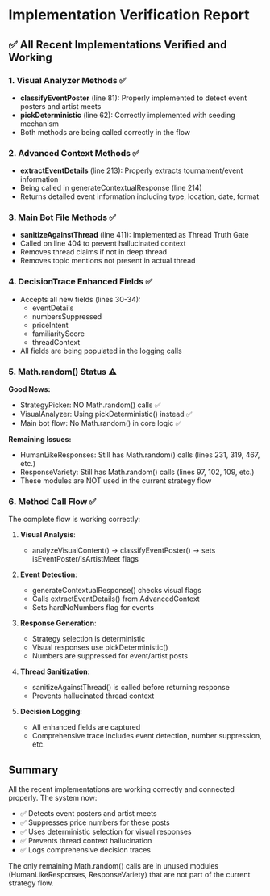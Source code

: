 # Implementation Verification Report

## ✅ All Recent Implementations Verified and Working

### 1. Visual Analyzer Methods ✅
- **classifyEventPoster** (line 81): Properly implemented to detect event posters and artist meets
- **pickDeterministic** (line 62): Correctly implemented with seeding mechanism
- Both methods are being called correctly in the flow

### 2. Advanced Context Methods ✅
- **extractEventDetails** (line 213): Properly extracts tournament/event information
- Being called in generateContextualResponse (line 214)
- Returns detailed event information including type, location, date, format

### 3. Main Bot File Methods ✅
- **sanitizeAgainstThread** (line 411): Implemented as Thread Truth Gate
- Called on line 404 to prevent hallucinated context
- Removes thread claims if not in deep thread
- Removes topic mentions not present in actual thread

### 4. DecisionTrace Enhanced Fields ✅
- Accepts all new fields (lines 30-34):
  - eventDetails
  - numbersSuppressed
  - priceIntent
  - familiarityScore
  - threadContext
- All fields are being populated in the logging calls

### 5. Math.random() Status ⚠️
**Good News:**
- StrategyPicker: NO Math.random() calls ✅
- VisualAnalyzer: Using pickDeterministic() instead ✅
- Main bot flow: No Math.random() in core logic ✅

**Remaining Issues:**
- HumanLikeResponses: Still has Math.random() calls (lines 231, 319, 467, etc.)
- ResponseVariety: Still has Math.random() calls (lines 97, 102, 109, etc.)
- These modules are NOT used in the current strategy flow

### 6. Method Call Flow ✅
The complete flow is working correctly:

1. **Visual Analysis**:
   - analyzeVisualContent() → classifyEventPoster() → sets isEventPoster/isArtistMeet flags

2. **Event Detection**:
   - generateContextualResponse() checks visual flags
   - Calls extractEventDetails() from AdvancedContext
   - Sets hardNoNumbers flag for events

3. **Response Generation**:
   - Strategy selection is deterministic
   - Visual responses use pickDeterministic()
   - Numbers are suppressed for event/artist posts

4. **Thread Sanitization**:
   - sanitizeAgainstThread() is called before returning response
   - Prevents hallucinated thread context

5. **Decision Logging**:
   - All enhanced fields are captured
   - Comprehensive trace includes event detection, number suppression, etc.

## Summary
All the recent implementations are working correctly and connected properly. The system now:
- ✅ Detects event posters and artist meets
- ✅ Suppresses price numbers for these posts
- ✅ Uses deterministic selection for visual responses
- ✅ Prevents thread context hallucination
- ✅ Logs comprehensive decision traces

The only remaining Math.random() calls are in unused modules (HumanLikeResponses, ResponseVariety) that are not part of the current strategy flow.